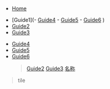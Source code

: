 * [Home](/)
+ [Guide1](- [Guide4](guide.md)
		   - [Guide5](guide.md)
           - [Guide6](guide.md)
          )
+ [Guide2](guide.md)
+ [Guide3](guide.md)
- [Guide4](guide.md)
- [Guide5](guide.md)
- [Guide6](guide.md)
	> [Guide2](guide.md)
	> [Guide3](guide.md)
	> [名称](https://www.cnblogs.com/liugang-vip/p/6337580.html)
> tile
